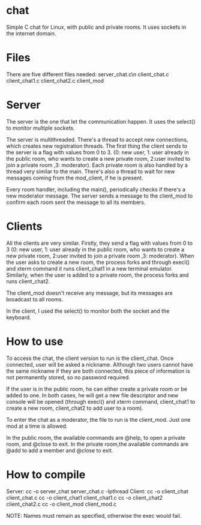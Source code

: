 # chat
Simple C chat for Linux, with public and private rooms.
It uses sockets in the internet domain.

# Files
There are five different files needed:
server_chat.c\n
client_chat.c
client_chat1.c
client_chat2.c
client_mod

# Server

The server is the one that let the communication happen. It uses the select() to monitor multiple sockets.

The server is multithreaded. There's a thread to accept new connections, which creates new registration threads. The first thing the client sends to the server is a flag with values from 0 to 3. (0: new user, 1: user already in the public room, who wants to create a new private room, 2:user invited to join a private room ,3: moderator). Each private room is also handled by a thread very similar to the main. There's also a thread to wait for new messages coming from the mod_client, if he is present.

Every room handler, including the main(), periodically checks if there's a new moderator message. The server sends a message to the client_mod to confirm each room sent the message to all its members.


# Clients

All the clients are very similar. Firstly, they send a flag with values from 0 to 3 (0: new user, 1: user already in the public room, who wants to create a new private room, 2:user invited to join a private room ,3: moderator).
When the user asks to create a new room, the process forks and through execl() and xterm command it runs client_chat1 in a new terminal emulator. Similarly, when the user is added to a private room, the process forks and runs client_chat2.

The client_mod doesn't receive any message, but its messages are broadcast to all rooms.

In the client, I used the select() to monitor both the socket and the keyboard. 

# How to use

To access the chat, the client version to run is the client_chat.
Once connected, user will be asked a nickname. Although two users cannot have the same nickname if they are both connected, this piece of information is not permanently stored, so no password required. 

If the user is in the public room, he can either create a private room or be added to one.  In both cases, he will get a new file descriptor and new console will be opened (through execl() and xterm command, client_chat1 to create a new room, client_chat2 to add user to a room).

To enter the chat as a moderator, the file to run is the client_mod. Just one mod at a time is allowed.

In the public room, the available commands are @help, to open a private room, and @close to exit.
In the private room,the available commands are @add to add a member and @close to exit.


# How to compile

Server:
cc -o server_chat server_chat.c -lpthread
Client:
cc -o client_chat client_chat.c
cc -o client_chat1 client_chat1.c
cc -o client_chat2 client_chat2.c
cc -o client_mod client_mod.c

NOTE: Names must remain as specified, otherwise the exec would fail.
